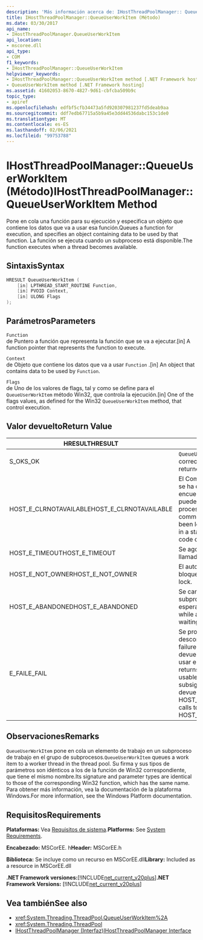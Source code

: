 ```yaml
---
description: 'Más información acerca de: IHostThreadPoolManager:: QueueUserWorkItem (método)'
title: IHostThreadPoolManager::QueueUserWorkItem (Método)
ms.date: 03/30/2017
api_name:
- IHostThreadPoolManager.QueueUserWorkItem
api_location:
- mscoree.dll
api_type:
- COM
f1_keywords:
- IHostThreadPoolManager::QueueUserWorkItem
helpviewer_keywords:
- IHostThreadPoolManager::QueueUserWorkItem method [.NET Framework hosting]
- QueueUserWorkItem method [.NET Framework hosting]
ms.assetid: 41602053-8670-4827-9d61-cbfcba509b9c
topic_type:
- apiref
ms.openlocfilehash: edfbf5cfb34473a5fd920307981237fd5deab9aa
ms.sourcegitcommit: ddf7edb67715a5b9a45e3dd44536dabc153c1de0
ms.translationtype: MT
ms.contentlocale: es-ES
ms.lasthandoff: 02/06/2021
ms.locfileid: "99753788"
---
```

# <a name="ihostthreadpoolmanagerqueueuserworkitem-method"></a><span data-ttu-id="ebb58-103">IHostThreadPoolManager::QueueUserWorkItem (Método)</span><span class="sxs-lookup"><span data-stu-id="ebb58-103">IHostThreadPoolManager::QueueUserWorkItem Method</span></span>

<span data-ttu-id="ebb58-104">Pone en cola una función para su ejecución y especifica un objeto que contiene los datos que va a usar esa función.</span><span class="sxs-lookup"><span data-stu-id="ebb58-104">Queues a function for execution, and specifies an object containing data to be used by that function.</span></span> <span data-ttu-id="ebb58-105">La función se ejecuta cuando un subproceso está disponible.</span><span class="sxs-lookup"><span data-stu-id="ebb58-105">The function executes when a thread becomes available.</span></span>  
  
## <a name="syntax"></a><span data-ttu-id="ebb58-106">Sintaxis</span><span class="sxs-lookup"><span data-stu-id="ebb58-106">Syntax</span></span>  
  
```cpp  
HRESULT QueueUserWorkItem (  
    [in] LPTHREAD_START_ROUTINE Function,  
    [in] PVOID Context,  
    [in] ULONG Flags  
);  
```  
  
## <a name="parameters"></a><span data-ttu-id="ebb58-107">Parámetros</span><span class="sxs-lookup"><span data-stu-id="ebb58-107">Parameters</span></span>  

 `Function`  
 <span data-ttu-id="ebb58-108">de Puntero a función que representa la función que se va a ejecutar.</span><span class="sxs-lookup"><span data-stu-id="ebb58-108">[in] A function pointer that represents the function to execute.</span></span>  
  
 `Context`  
 <span data-ttu-id="ebb58-109">de Objeto que contiene los datos que va a usar `Function` .</span><span class="sxs-lookup"><span data-stu-id="ebb58-109">[in] An object that contains data to be used by `Function`.</span></span>  
  
 `Flags`  
 <span data-ttu-id="ebb58-110">de Uno de los valores de flags, tal y como se define para el `QueueUserWorkItem` método Win32, que controla la ejecución.</span><span class="sxs-lookup"><span data-stu-id="ebb58-110">[in] One of the flags values, as defined for the Win32 `QueueUserWorkItem` method, that control execution.</span></span>  
  
## <a name="return-value"></a><span data-ttu-id="ebb58-111">Valor devuelto</span><span class="sxs-lookup"><span data-stu-id="ebb58-111">Return Value</span></span>  
  
|<span data-ttu-id="ebb58-112">HRESULT</span><span class="sxs-lookup"><span data-stu-id="ebb58-112">HRESULT</span></span>|<span data-ttu-id="ebb58-113">Descripción</span><span class="sxs-lookup"><span data-stu-id="ebb58-113">Description</span></span>|  
|-------------|-----------------|  
|<span data-ttu-id="ebb58-114">S_OK</span><span class="sxs-lookup"><span data-stu-id="ebb58-114">S_OK</span></span>|<span data-ttu-id="ebb58-115">`QueueUserWorkItem` se devolvió correctamente.</span><span class="sxs-lookup"><span data-stu-id="ebb58-115">`QueueUserWorkItem` returned successfully.</span></span>|  
|<span data-ttu-id="ebb58-116">HOST_E_CLRNOTAVAILABLE</span><span class="sxs-lookup"><span data-stu-id="ebb58-116">HOST_E_CLRNOTAVAILABLE</span></span>|<span data-ttu-id="ebb58-117">El Common Language Runtime (CLR) no se ha cargado en un proceso o el CLR se encuentra en un estado en el que no puede ejecutar código administrado ni procesar la llamada correctamente.</span><span class="sxs-lookup"><span data-stu-id="ebb58-117">The common language runtime (CLR) has not been loaded into a process, or the CLR is in a state in which it cannot run managed code or process the call successfully.</span></span>|  
|<span data-ttu-id="ebb58-118">HOST_E_TIMEOUT</span><span class="sxs-lookup"><span data-stu-id="ebb58-118">HOST_E_TIMEOUT</span></span>|<span data-ttu-id="ebb58-119">Se agotó el tiempo de espera de la llamada.</span><span class="sxs-lookup"><span data-stu-id="ebb58-119">The call timed out.</span></span>|  
|<span data-ttu-id="ebb58-120">HOST_E_NOT_OWNER</span><span class="sxs-lookup"><span data-stu-id="ebb58-120">HOST_E_NOT_OWNER</span></span>|<span data-ttu-id="ebb58-121">El autor de la llamada no posee el bloqueo.</span><span class="sxs-lookup"><span data-stu-id="ebb58-121">The caller does not own the lock.</span></span>|  
|<span data-ttu-id="ebb58-122">HOST_E_ABANDONED</span><span class="sxs-lookup"><span data-stu-id="ebb58-122">HOST_E_ABANDONED</span></span>|<span data-ttu-id="ebb58-123">Se canceló un evento mientras un subproceso o fibra bloqueados estaba esperando en él.</span><span class="sxs-lookup"><span data-stu-id="ebb58-123">An event was canceled while a blocked thread or fiber was waiting on it.</span></span>|  
|<span data-ttu-id="ebb58-124">E_FAIL</span><span class="sxs-lookup"><span data-stu-id="ebb58-124">E_FAIL</span></span>|<span data-ttu-id="ebb58-125">Se produjo un error grave desconocido.</span><span class="sxs-lookup"><span data-stu-id="ebb58-125">An unknown catastrophic failure occurred.</span></span> <span data-ttu-id="ebb58-126">Cuando un método devuelve E_FAIL, CLR ya no se puede usar en el proceso.</span><span class="sxs-lookup"><span data-stu-id="ebb58-126">When a method returns E_FAIL, the CLR is no longer usable within the process.</span></span> <span data-ttu-id="ebb58-127">Las llamadas subsiguientes a métodos de hospedaje devuelven HOST_E_CLRNOTAVAILABLE.</span><span class="sxs-lookup"><span data-stu-id="ebb58-127">Subsequent calls to hosting methods return HOST_E_CLRNOTAVAILABLE.</span></span>|  
  
## <a name="remarks"></a><span data-ttu-id="ebb58-128">Observaciones</span><span class="sxs-lookup"><span data-stu-id="ebb58-128">Remarks</span></span>  

 <span data-ttu-id="ebb58-129">`QueueUserWorkItem` pone en cola un elemento de trabajo en un subproceso de trabajo en el grupo de subprocesos.</span><span class="sxs-lookup"><span data-stu-id="ebb58-129">`QueueUserWorkItem` queues a work item to a worker thread in the thread pool.</span></span> <span data-ttu-id="ebb58-130">Su firma y sus tipos de parámetros son idénticos a los de la función de Win32 correspondiente, que tiene el mismo nombre.</span><span class="sxs-lookup"><span data-stu-id="ebb58-130">Its signature and parameter types are identical to those of the corresponding Win32 function, which has the same name.</span></span> <span data-ttu-id="ebb58-131">Para obtener más información, vea la documentación de la plataforma Windows.</span><span class="sxs-lookup"><span data-stu-id="ebb58-131">For more information, see the Windows Platform documentation.</span></span>  
  
## <a name="requirements"></a><span data-ttu-id="ebb58-132">Requisitos</span><span class="sxs-lookup"><span data-stu-id="ebb58-132">Requirements</span></span>  

 <span data-ttu-id="ebb58-133">**Plataformas:** Vea [Requisitos de sistema](../../get-started/system-requirements.md).</span><span class="sxs-lookup"><span data-stu-id="ebb58-133">**Platforms:** See [System Requirements](../../get-started/system-requirements.md).</span></span>  
  
 <span data-ttu-id="ebb58-134">**Encabezado:** MSCorEE. h</span><span class="sxs-lookup"><span data-stu-id="ebb58-134">**Header:** MSCorEE.h</span></span>  
  
 <span data-ttu-id="ebb58-135">**Biblioteca:** Se incluye como un recurso en MSCorEE.dll</span><span class="sxs-lookup"><span data-stu-id="ebb58-135">**Library:** Included as a resource in MSCorEE.dll</span></span>  
  
 <span data-ttu-id="ebb58-136">**.NET Framework versiones:**[!INCLUDE[net_current_v20plus](../../../../includes/net-current-v20plus-md.md)]</span><span class="sxs-lookup"><span data-stu-id="ebb58-136">**.NET Framework Versions:** [!INCLUDE[net_current_v20plus](../../../../includes/net-current-v20plus-md.md)]</span></span>  
  
## <a name="see-also"></a><span data-ttu-id="ebb58-137">Vea también</span><span class="sxs-lookup"><span data-stu-id="ebb58-137">See also</span></span>

- <xref:System.Threading.ThreadPool.QueueUserWorkItem%2A>
- <xref:System.Threading.ThreadPool>
- [<span data-ttu-id="ebb58-138">IHostThreadPoolManager (Interfaz)</span><span class="sxs-lookup"><span data-stu-id="ebb58-138">IHostThreadPoolManager Interface</span></span>](ihostthreadpoolmanager-interface.md)
